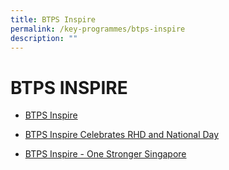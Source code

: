 ```yaml
---
title: BTPS Inspire
permalink: /key-programmes/btps-inspire
description: ""
---
```

# BTPS INSPIRE
* [BTPS Inspire](https://bukittimahpri.moe.edu.sg/qql/slot/u768/2019/BTPS%20Inspire/BTPS%20Inspire.pdf)

* [BTPS Inspire Celebrates RHD and National Day](https://sites.google.com/moe.edu.sg/btpsinspire2020/btps-inspire-2020?authuser=0)

* [ BTPS Inspire - One Stronger Singapore](https://youtu.be/mTCpIhohUvA)

